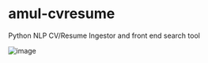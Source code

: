 # amul-cvresume
Python NLP CV/Resume Ingestor and front end search tool

![image](https://github.com/geek4unix/amul-cvresume/assets/6726149/c7cfad06-b076-4104-9e98-4a47ddec7abc)
